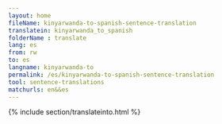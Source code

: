 ```yaml
---
layout: home
fileName: kinyarwanda-to-spanish-sentence-translation
translatein: kinyarwanda_to_spanish
folderName : translate
lang: es
from: rw
to: es
langname: kinyarwanda-to
permalink: /es/kinyarwanda-to-spanish-sentence-translation
tool: sentence-translations
matchurls: en&&es
---
```

{% include section/translateinto.html %}
